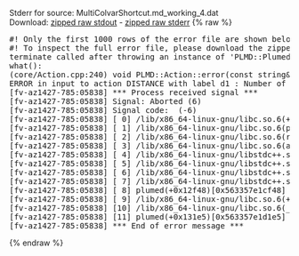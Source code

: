 Stderr for source:  MultiColvarShortcut.md_working_4.dat   
Download: [zipped raw stdout](MultiColvarShortcut.md_working_4.dat.plumed.stdout.txt.zip) - [zipped raw stderr](MultiColvarShortcut.md_working_4.dat.plumed.stderr.txt.zip) 
{% raw %}
<pre>
#! Only the first 1000 rows of the error file are shown below
#! To inspect the full error file, please download the zipped raw stderr file above
terminate called after throwing an instance of 'PLMD::Plumed::ExceptionError'
what():
(core/Action.cpp:240) void PLMD::Action::error(const string&) const
ERROR in input to action DISTANCE with label d1 : Number of specified atoms should be 2
[fv-az1427-785:05838] *** Process received signal ***
[fv-az1427-785:05838] Signal: Aborted (6)
[fv-az1427-785:05838] Signal code:  (-6)
[fv-az1427-785:05838] [ 0] /lib/x86_64-linux-gnu/libc.so.6(+0x42520)[0x7f88b2242520]
[fv-az1427-785:05838] [ 1] /lib/x86_64-linux-gnu/libc.so.6(pthread_kill+0x12c)[0x7f88b22969fc]
[fv-az1427-785:05838] [ 2] /lib/x86_64-linux-gnu/libc.so.6(raise+0x16)[0x7f88b2242476]
[fv-az1427-785:05838] [ 3] /lib/x86_64-linux-gnu/libc.so.6(abort+0xd3)[0x7f88b22287f3]
[fv-az1427-785:05838] [ 4] /lib/x86_64-linux-gnu/libstdc++.so.6(+0xa2b9e)[0x7f88b26a2b9e]
[fv-az1427-785:05838] [ 5] /lib/x86_64-linux-gnu/libstdc++.so.6(+0xae20c)[0x7f88b26ae20c]
[fv-az1427-785:05838] [ 6] /lib/x86_64-linux-gnu/libstdc++.so.6(+0xae277)[0x7f88b26ae277]
[fv-az1427-785:05838] [ 7] /lib/x86_64-linux-gnu/libstdc++.so.6(__cxa_rethrow+0x4b)[0x7f88b26ae52b]
[fv-az1427-785:05838] [ 8] plumed(+0x12f48)[0x563357e1cf48]
[fv-az1427-785:05838] [ 9] /lib/x86_64-linux-gnu/libc.so.6(+0x29d90)[0x7f88b2229d90]
[fv-az1427-785:05838] [10] /lib/x86_64-linux-gnu/libc.so.6(__libc_start_main+0x80)[0x7f88b2229e40]
[fv-az1427-785:05838] [11] plumed(+0x131e5)[0x563357e1d1e5]
[fv-az1427-785:05838] *** End of error message ***
</pre>
{% endraw %}
